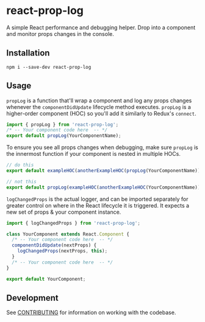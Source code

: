 # react-prop-log

A simple React performance and debugging helper. Drop into a component and monitor props changes in the console.

## Installation

`npm i --save-dev react-prop-log`

## Usage

`propLog` is a function that'll wrap a component and log any props changes whenever the `componentDidUpdate` lifecycle method executes. `propLog` is a higher-order component (HOC) so you'll add it similarly to Redux's `connect`.

```js
import { propLog } from 'react-prop-log';
/* -- Your component code here  -- */
export default propLog(YourComponentName);
```

To ensure you see all props changes when debugging, make sure `propLog` is the innermost function if your component is nested in multiple HOCs.

```js
// do this
export default exampleHOC(anotherExampleHOC(propLog(YourComponentName)));

// not this
export default propLog(exampleHOC(anotherExampleHOC(YourComponentName)));
```

`logChangedProps` is the actual logger, and can be imported separately for greater control on where in the React lifecycle it is triggered. It expects a new set of props & your component instance.

```js
import { logChangedProps } from 'react-prop-log';

class YourComponent extends React.Component {
  /* -- Your component code here  -- */
  componentDidUpdate(nextProps) {
    logChangedProps(nextProps, this);
  }
  /* -- Your component code here  -- */
}

export default YourComponent;
```

## Development

See [CONTRIBUTING](https://github.com/domain7/react-prop-log/blob/master/CONTRIBUTING.md) for information on working with the codebase.
